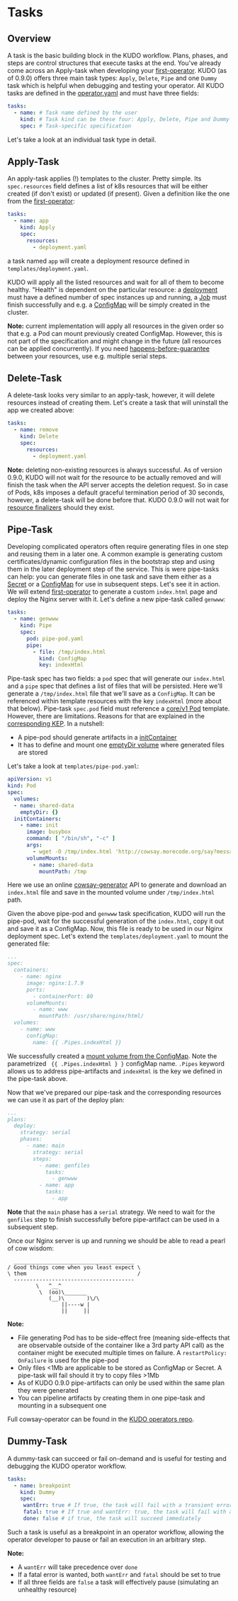 # Tasks

## Overview

A task is the basic building block in the KUDO workflow. Plans, phases, and steps are control structures that execute tasks at the end. You've already come across an Apply-task when developing your [first-operator](first-operator.md#your-first-kudo-operator). KUDO (as of 0.9.0) offers three main task types: `Apply`, `Delete`, `Pipe` and one `Dummy` task which is helpful when debugging and testing your operator. All KUDO tasks are defined in the [operator.yaml](first-operator.md#operatoryaml-file) and must have three fields:

```yaml
tasks:
  - name: # Task name defined by the user
    kind: # Task kind can be these four: Apply, Delete, Pipe and Dummy
    spec: # Task-specific specification
```

Let's take a look at an individual task type in detail.

## Apply-Task

An apply-task applies (!) templates to the cluster. Pretty simple. Its `spec.resources` field defines a list of k8s resources that will be either created (if don't exist) or updated (if present). Given a definition like the one from the [first-operator](first-operator.md#your-first-kudo-operator):

```yaml
tasks:
  - name: app
    kind: Apply
    spec:
      resources:
        - deployment.yaml
```

a task named `app` will create a deployment resource defined in `templates/deployment.yaml`.

KUDO will apply all the listed resources and wait for all of them to become healthy. "Health" is dependent on the particular resource: a [deployment](https://kubernetes.io/docs/concepts/workloads/controllers/deployment/) must have a defined number of spec instances up and running, a [Job](https://kubernetes.io/docs/concepts/workloads/controllers/jobs-run-to-completion/) must finish successfully and e.g. a [ConfigMap](https://cloud.google.com/kubernetes-engine/docs/concepts/configmap) will be simply created in the cluster.

**Note:** current implementation will apply all resources in the given order so that e.g. a Pod can mount previously created ConfigMap. However, this is not part of the specification and might change in the future (all resources can be applied concurrently). If you need [happens-before-guarantee](https://en.wikipedia.org/wiki/Happened-before) between your resources, use e.g. multiple serial steps.

## Delete-Task

A delete-task looks very similar to an apply-task, however, it will delete resources instead of creating them. Let's create a task that will uninstall the app we created above:

```yaml
tasks:
  - name: remove
    kind: Delete
    spec:
      resources:
        - deployment.yaml
```

**Note:** deleting non-existing resources is always successful. As of version 0.9.0, KUDO will not wait for the resource to be actually removed and will finish the task when the API server accepts the deletion request. So in case of Pods, k8s imposes a default graceful termination period of 30 seconds, however, a delete-task will be done before that. KUDO 0.9.0 will not wait for [resource finalizers](https://kubernetes.io/docs/concepts/workloads/controllers/garbage-collection/) should they exist.

## Pipe-Task

Developing complicated operators often require generating files in one step and reusing them in a later one. A common example is generating custom certificates/dynamic configuration files in the bootstrap step and using them in the later deployment step of the service. This is were pipe-tasks can help: you can generate files in one task and save them either as a [Secret](https://cloud.google.com/kubernetes-engine/docs/concepts/secret) or a [ConfigMap](https://cloud.google.com/kubernetes-engine/docs/concepts/configmap) for use in subsequent steps. Let's see it in action. We will extend [first-operator](first-operator.md#your-first-kudo-operator) to generate a custom `index.html` page and deploy the Nginx server with it. Let's define a new pipe-task called `genwww`:

```yaml
tasks:
  - name: genwww
    kind: Pipe
    spec:
      pod: pipe-pod.yaml
      pipe:
        - file: /tmp/index.html
          kind: ConfigMap
          key: indexHtml
```

Pipe-task spec has two fields: a `pod` spec that will generate our `index.html` and a `pipe` spec that defines a list of files that will be persisted. Here we'll generate a `/tmp/index.html` file that we'll save as a `ConfigMap`. It can be referenced within template resources with the key `indexHtml` (more about that below). Pipe-task `spec.pod` field must reference a [core/v1 Pod](https://kubernetes.io/docs/reference/generated/kubernetes-api/v1.10/#pod-v1-core) template. However, there are limitations. Reasons for that are explained in the [corresponding KEP](https://github.com/kudobuilder/kudo/blob/master/keps/0017-pipe-tasks.md). In a nutshell:

- A pipe-pod should generate artifacts in a [initContainer](https://kubernetes.io/docs/concepts/workloads/pods/init-containers/)
- It has to define and mount one [emptyDir volume](https://kubernetes.io/docs/concepts/storage/volumes/#emptydir) where generated files are stored

Let's take a look at `templates/pipe-pod.yaml`:

```yaml
apiVersion: v1
kind: Pod
spec:
  volumes:
  - name: shared-data
    emptyDir: {}
  initContainers:
    - name: init
      image: busybox
      command: [ "/bin/sh", "-c" ]
      args:
        - wget -O /tmp/index.html 'http://cowsay.morecode.org/say?message=Good+things+come+when+you+least+expect+them&format=html'
      volumeMounts:
        - name: shared-data
          mountPath: /tmp
```

Here we use an online [cowsay-generator](http://cowsay.morecode.org) API to generate and download an `index.html` file and save in the mounted volume under `/tmp/index.html` path.  

Given the above pipe-pod and `genwww` task specification, KUDO will run the pipe-pod, wait for the successful generation of the `index.html`, copy it out and save it as a ConfigMap. Now, this file is ready to be used in our Nginx deployment spec. Let's extend the `templates/deployment.yaml` to mount the generated file:

```yaml
...
spec:
  containers:
    - name: nginx
      image: nginx:1.7.9
      ports:
        - containerPort: 80
      volumeMounts:
        - name: www
          mountPath: /usr/share/nginx/html/
  volumes:
    - name: www
      configMap:
        name: {{ .Pipes.indexHtml }}
```

We successfully created a [mount volume from the ConfigMap](https://kubernetes.io/docs/tasks/configure-pod-container/configure-pod-configmap/#populate-a-volume-with-data-stored-in-a-configmap). Note the parametrized ` {{ .Pipes.indexHtml } }` configMap name. `.Pipes` keyword allows us to address pipe-artifacts and `indexHtml` is the key we defined in the pipe-task above.

Now that we've prepared our pipe-task and the corresponding resources we can use it as part of the deploy plan:

```yaml
...
plans:
  deploy:
    strategy: serial
    phases:
      - name: main
        strategy: serial
        steps:
          - name: genfiles
            tasks:
              - genwww
          - name: app
            tasks:
              - app
```

**Note** that the `main` phase has a `serial` strategy. We need to wait for the `genfiles` step to finish successfully before pipe-artifact can be used in a subsequent step.

Once our Nginx server is up and running we should be able to read a pearl of cow wisdom:

```text
  ______________________________________
/ Good things come when you least expect \
\ them                                   /
  --------------------------------------
         \   ^__^
          \  (oo)\_______
             (__)\       )\/\
                 ||----w |
                 ||     ||
```  

**Note:**

- File generating Pod has to be side-effect free (meaning side-effects that are observable outside of the container like a 3rd party API call) as the container might be executed multiple times on failure. A `restartPolicy: OnFailure` is used for the pipe-pod
- Only files <1Mb are applicable to be stored as ConfigMap or Secret. A pipe-task will fail should it try to copy files >1Mb
- As of KUDO 0.9.0 pipe-artifacts can only be used within the same plan they were generated
- You can pipeline artifacts by creating them in one pipe-task and mounting in a subsequent one

Full cowsay-operator can be found in the [KUDO operators repo](https://github.com/kudobuilder/operators/tree/master/repository/cowsay).

## Dummy-Task

A dummy-task can succeed or fail on-demand and is useful for testing and debugging the KUDO operator workflow.

```yaml
tasks:
  - name: breakpoint
    kind: Dummy
    spec:
     wantErr: true # If true, the task will fail with a transient error
     fatal: true # If true and wantErr: true, the task will fail with a fatal error
     done: false # if true, the task will succeed immediately
```

Such a task is useful as a breakpoint in an operator workflow, allowing the operator developer to pause or fail an execution in an arbitrary step.

**Note:** 

- A `wantErr` will take precedence over `done`
- If a fatal error is wanted, both `wantErr` and `fatal` should be set to true
- If all three fields are `false` a task will effectively pause (simulating an unhealthy resource)
